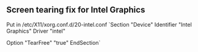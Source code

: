 ## Screen tearing fix for Intel Graphics

Put in /etc/X11/xorg.conf.d/20-intel.conf
`Section "Device"
  Identifier "Intel Graphics"
  Driver "intel"

  Option "TearFree" "true"
EndSection`
